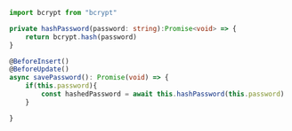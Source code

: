 ```typescript
import bcrypt from "bcrypt"

private hashPassword(password: string):Promise<void> => {
	return bcrypt.hash(password)
}

@BeforeInsert()
@BeforeUpdate()
async savePassword(): Promise(void) => {
	if(this.password){
		const hashedPassword = await this.hashPassword(this.password)
	}

}
```
<!--stackedit_data:
eyJoaXN0b3J5IjpbMTU4MDAxNDIxOSwxNTk5MjY1MTY2XX0=
-->